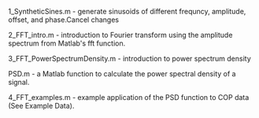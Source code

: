 1_SyntheticSines.m - generate sinusoids of different frequncy, amplitude, offset, and phase.Cancel changes

2_FFT_intro.m - introduction to Fourier transform using the amplitude spectrum from Matlab's fft function.

3_FFT_PowerSpectrumDensity.m - introduction to power spectrum density 

PSD.m - a Matlab function to calculate the power spectral density of a signal.

4_FFT_examples.m - example application of the PSD function to COP data (See Example Data).
